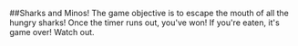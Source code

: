 ##Sharks and Minos!
The game objective is to escape the mouth of all the hungry sharks! Once the timer runs out, you've won! If you're eaten, it's game over! Watch out.
